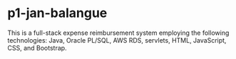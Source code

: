 # p1-jan-balangue
This is a full-stack expense reimbursement system employing the following technologies: Java, Oracle PL/SQL, AWS RDS, servlets, HTML, JavaScript, CSS, and Bootstrap.